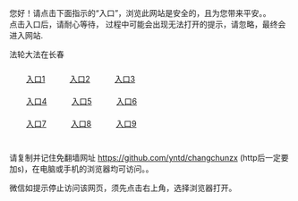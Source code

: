 您好！请点击下面指示的“入口”，浏览此网站是安全的，且为您带来平安。。 <br/>
点击入口后，请耐心等待， 过程中可能会出现无法打开的提示，请忽略，最终会进入网站. </br>

法轮大法在长春<br/>
<div style="padding:10px"><a style="margin:20px" target="_blank" href="https://dcx2prc7f3qva.cloudfront.net/2Qpsp?fmldpjk" id="ccLink1" rel="nofollow">入口1</a> <a target="_blank" style="margin:20px" href="https://d1sovoufum8fc6.cloudfront.net/2Qpsp?lwjfomft" id="ccLink2" rel="nofollow">入口2</a> <a style="margin:20px" target="_blank" href="https://d19tqyhmymqmpu.cloudfront.net/2Qpsp?yjrdsgw" id="ccLink3" rel="nofollow">入口3</a></div>

<div style="padding:10px" ><a style="margin:20px" target="_blank" href="https://dcx2prc7f3qva.cloudfront.net/2Qpsp?fmldpjk" id="ccLink4" rel="nofollow">入口4</a> <a style="margin:20px" href="https://d1sovoufum8fc6.cloudfront.net/2Qpsp?lwjfomft" target="_blank" id="ccLink5" rel="nofollow">入口5</a> <a style="margin:20px" href="https://d19tqyhmymqmpu.cloudfront.net/2Qpsp?yjrdsgw" target="_blank" id="ccLink6" rel="nofollow">入口6</a></div>

<div style="padding:10px"><a style="margin:20px" target="_blank" href="https://dcx2prc7f3qva.cloudfront.net/2Qpsp?fmldpjk" id="ccLink7" rel="nofollow">入口7</a> <a style="margin:20px" href="https://d1sovoufum8fc6.cloudfront.net/2Qpsp?lwjfomft" target="_blank" id="ccLink8" rel="nofollow">入口8</a> <a style="margin:20px" target="_blank" href="https://d19tqyhmymqmpu.cloudfront.net/2Qpsp?yjrdsgw" id="ccLink9" rel="nofollow">入口9</a></div>

<br/>



请复制并记住免翻墙网址 https://github.com/yntd/changchunzx (http后一定要加s)，在电脑或手机的浏览器均可访问。。<br/>

微信如提示停止访问该网页，须先点击右上角，选择浏览器打开。
